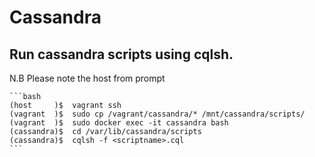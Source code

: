 # Cassandra

## Run cassandra scripts using cqlsh. 
N.B Please note the host from prompt
    
    ```bash
    (host     )$  vagrant ssh 
    (vagrant  )$  sudo cp /vagrant/cassandra/* /mnt/cassandra/scripts/
    (vagrant  )$  sudo docker exec -it cassandra bash
    (cassandra)$  cd /var/lib/cassandra/scripts
    (cassandra)$  cqlsh -f <scriptname>.cql
    ```

    